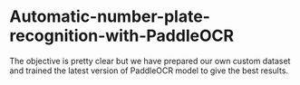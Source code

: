 # Automatic-number-plate-recognition-with-PaddleOCR
The objective is pretty clear but we have prepared our own custom dataset and trained the latest version of PaddleOCR model to give the best results.
